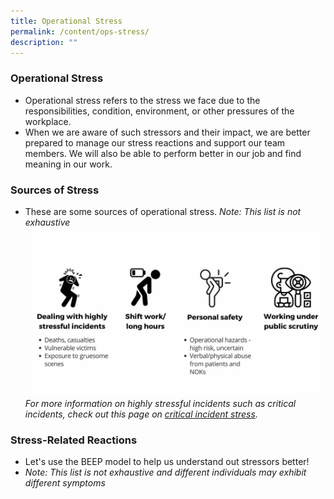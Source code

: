 ```yaml
---
title: Operational Stress
permalink: /content/ops-stress/
description: ""
---
```

### Operational Stress
* Operational stress refers to the stress we face due to the responsibilities, condition, environment, or other pressures of the workplace.
* When we are aware of such stressors and their impact, we are better prepared to manage our stress reactions and support our team members. We will also be able to perform better in our job and find meaning in our work.

### Sources of Stress
* These are some sources of operational stress. *Note: This list is not exhaustive*![](/images/Ops%20Stress.jpg)*For more information on highly stressful incidents such as critical incidents, check out this page on [critical incident stress](/content/critical-incident-stress).*

### Stress-Related Reactions
* Let's use the BEEP model to help us understand out stressors better!
* *Note: This list is not exhaustive and different individuals may exhibit different symptoms*
